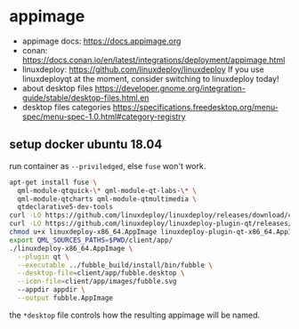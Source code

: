 # appimage

- appimage docs: https://docs.appimage.org
- conan: https://docs.conan.io/en/latest/integrations/deployment/appimage.html
- linuxdeploy: https://github.com/linuxdeploy/linuxdeploy If you use linuxdeployqt at the moment, consider switching to linuxdeploy today!
- about desktop files https://developer.gnome.org/integration-guide/stable/desktop-files.html.en
- desktop files categories https://specifications.freedesktop.org/menu-spec/menu-spec-1.0.html#category-registry

## setup docker ubuntu 18.04

run container as `--priviledged`, else `fuse` won't work.

```bash
apt-get install fuse \
  qml-module-qtquick-\* qml-module-qt-labs-\* \
  qml-module-qtcharts qml-module-qtmultimedia \
  qtdeclarative5-dev-tools 
curl -LO https://github.com/linuxdeploy/linuxdeploy/releases/download/continuous/linuxdeploy-x86_64.AppImage
curl -LO https://github.com/linuxdeploy/linuxdeploy-plugin-qt/releases/download/continuous/linuxdeploy-plugin-qt-x86_64.AppImage
chmod u+x linuxdeploy-x86_64.AppImage linuxdeploy-plugin-qt-x86_64.AppImage
export QML_SOURCES_PATHS=$PWD/client/app/
./linuxdeploy-x86_64.AppImage \
  --plugin qt \
  --executable ../fubble_build/install/bin/fubble \
  --desktop-file=client/app/fubble.desktop \
  --icon-file=client/app/images/fubble.svg
  --appdir appdir \
  --output fubble.AppImage
```

the `*desktop` file controls how the resulting appimage will be named.


